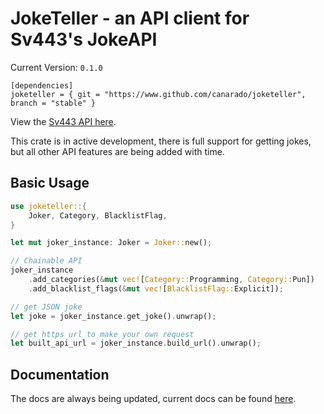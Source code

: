 # JokeTeller - an API client for Sv443's JokeAPI

Current Version: `0.1.0`

```
[dependencies]
joketeller = { git = "https://www.github.com/canarado/joketeller", branch = "stable" }
```

View the [Sv443 API here](https://jokeapi.dev/).

This crate is in active development, there is full support for getting jokes, but all other API features are being added with time.

## Basic Usage
```rs
use joketeller::{
    Joker, Category, BlacklistFlag,
}

let mut joker_instance: Joker = Joker::new();

// Chainable API
joker_instance
    .add_categories(&mut vec![Category::Programming, Category::Pun])
    .add_blacklist_flags(&mut vec![BlacklistFlag::Explicit]);

// get JSON joke
let joke = joker_instance.get_joke().unwrap();

// get https url to make your own request
let built_api_url = joker_instance.build_url().unwrap();
```

## Documentation
The docs are always being updated, current docs can be found [here](#).